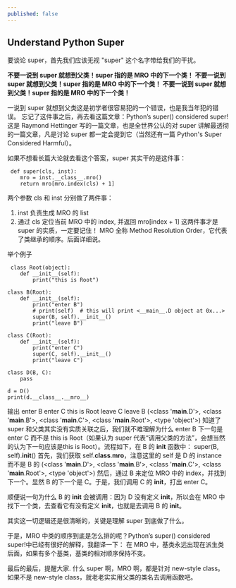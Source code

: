 ```yaml
---
published: false
---
```

## Understand Python Super

要谈论 super，首先我们应该无视 "super" 这个名字带给我们的干扰。

**不要一说到 super 就想到父类！super 指的是 MRO 中的下一个类！
不要一说到 super 就想到父类！super 指的是 MRO 中的下一个类！
不要一说到 super 就想到父类！super 指的是 MRO 中的下一个类！**

一说到 super 就想到父类这是初学者很容易犯的一个错误，也是我当年犯的错误。
忘记了这件事之后，再去看这篇文章：Python’s super() considered super!
这是 Raymond Hettinger 写的一篇文章，也是全世界公认的对 super 讲解最透彻的一篇文章，凡是讨论 super 都一定会提到它（当然还有一篇 Python's Super Considered Harmful）。

如果不想看长篇大论就去看这个答案，super 其实干的是这件事：
```
 def super(cls, inst):
    mro = inst.__class__.mro()
    return mro[mro.index(cls) + 1]
```
两个参数 cls 和 inst 分别做了两件事：
1. inst 负责生成 MRO 的 list
2. 通过 cls 定位当前 MRO 中的 index, 并返回 mro[index + 1]
这两件事才是 super 的实质，一定要记住！
MRO 全称 Method Resolution Order，它代表了类继承的顺序。后面详细说。

举个例子
```
 class Root(object):
    def __init__(self):
        print("this is Root")

class B(Root):
    def __init__(self):
        print("enter B")
        # print(self)  # this will print <__main__.D object at 0x...>
        super(B, self).__init__()
        print("leave B")
        
class C(Root):
    def __init__(self):
        print("enter C")
        super(C, self).__init__()
        print("leave C")
        
class D(B, C):
    pass
        
d = D()
print(d.__class__.__mro__)
```
输出
 enter B
enter C
this is Root
leave C
leave B
(<class '__main__.D'>, <class '__main__.B'>, <class '__main__.C'>, <class '__main__.Root'>, <type 'object'>)
知道了 super 和父类其实没有实质关联之后，我们就不难理解为什么 enter B 下一句是 enter C 而不是 this is Root（如果认为 super 代表“调用父类的方法”，会想当然的认为下一句应该是this is Root）。流程如下，在 B 的 __init__ 函数中：
super(B, self).__init__()
首先，我们获取 self.__class__.__mro__，注意这里的 self 是 D 的 instance 而不是 B 的
 (<class '__main__.D'>, <class '__main__.B'>, <class '__main__.C'>, <class '__main__.Root'>, <type 'object'>)
然后，通过 B 来定位 MRO 中的 index，并找到下一个。显然 B 的下一个是 C。于是，我们调用 C 的 __init__，打出 enter C。

顺便说一句为什么 B 的 __init__ 会被调用：因为 D 没有定义 __init__，所以会在 MRO 中找下一个类，去查看它有没有定义 __init__，也就是去调用 B 的 __init__。

其实这一切逻辑还是很清晰的，关键是理解 super 到底做了什么。

于是，MRO 中类的顺序到底是怎么排的呢？Python’s super() considered super!中已经有很好的解释，我翻译一下：
在 MRO 中，基类永远出现在派生类后面，如果有多个基类，基类的相对顺序保持不变。


最后的最后，提醒大家.
什么 super 啊，MRO 啊，都是针对 new-style class。如果不是 new-style class，就老老实实用父类的类名去调用函数吧。
